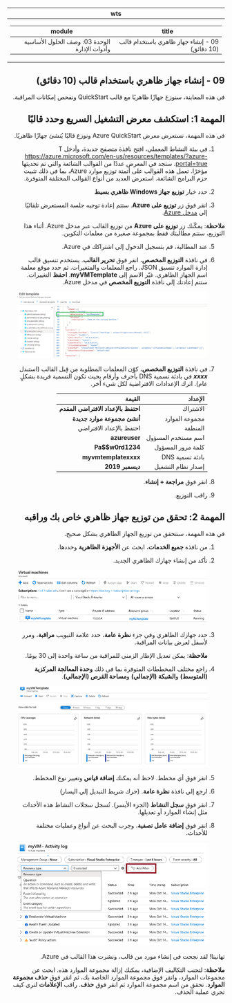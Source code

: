 ﻿<div id="readme" class="Box-body readme blob js-code-block-container p-5 p-xl-6 gist-border-0" dir="rtl">
    <article class="markdown-body entry-content container-lg" itemprop="text"><table>
  <thead>
  <tr>
  <th>wts</th>
  </tr>
  </thead>
  <tbody>
  <tr>
  <td><div><table>
  <thead>
  <tr>
  <th>title</th>
  <th>module</th>
  </tr>
  </thead>
  <tbody>
  <tr>
  <td><div>09 - إنشاء جهاز ظاهري باستخدام قالب (10 دقائق)</div></td>
  <td><div>الوحدة 03: وصف الحلول الأساسية وأدوات الإدارة</div></td>
  </tr>
  </tbody>
</table>
</div></td>
  </tr>
  </tbody>
</table>
       
# 09 - إنشاء جهاز ظاهري باستخدام قالب (10 دقائق)

في هذه المعاينة، سنوزع جهازًا ظاهريًا مع قالب QuickStart ونفحص إمكانات المراقبة.

# المهمة 1: استكشف معرض التشغيل السريع وحدد قالبًا 

في هذه المهمة، نستعرض معرض Azure QuickStart ونوزع قالبًا يُنشئ جهازًا ظاهريًا. 

1. في بيئة النشاط المعملي، افتح نافذة متصفح جديدة، وأدخل T https://azure.microsoft.com/en-us/resources/templates/?azure-portal=true. ستجد في المعرض عددًا من القوالب الشائعة والتي تم تحديثها مؤخرًا. تعمل هذه القوالب على أتمتة توزيع موارد Azure، بما في ذلك تثبيت حزم البرامج الشائعة. استعرض العديد من أنواع القوالب المختلفة المتوفرة.

3. حدد خيار **توزيع جهاز Windows ظاهري بسيط**

4. انقر فوق زر **توزيع على Azure**. ستتم إعادة توجيه جلسة المستعرض تلقائيًا إلى [مدخل Azure](http://portal.azure.com/).

  **ملاحظة**: يمكّنك زر **توزيع على Azure** من توزيع القالب عبر مدخل Azure. أثناء هذا التوزيع، ستتم مطالبتك فقط بمجموعة صغيرة من معلمات التكوين. 

5. عند المطالبة، قم بتسجيل الدخول إلى اشتراكك في Azure.

6. في نافذة **التوزيع المخصص**، انقر فوق **تحرير القالب**. يستخدم تنسيق قالب إدارة الموارد تنسيق JSON. راجع المعلمات والمتغيرات.  ثم حدد موقع معلمة اسم الجهاز الظاهري. غيّر الاسم إلى **myVMTemplate**. **احفظ** التغييرات. ستتم إعادتك إلى نافذة **التوزيع المخصص** في مدخل Azure.

    ![لقطة شاشة للقالب مع تمييز تغيير اسم الجهاز الظاهري.](../images/0901.png)

7. في نافذة **التوزيع المخصص**، كوّن المعلمات المطلوبة من قِبل القالب (استبدل ***xxxx*** في بادئة تسمية DNS بأحرف وأرقام بحيث تكون التسمية فريدة بشكلٍ عام). اترك الإعدادات الافتراضية لكل شيء آخر. 

    | الإعداد| القيمة|
    |----|----|
    | الاشتراك | **احتفظ بالإعداد الافتراضي المقدم**|
    | مجموعة الموارد | **أنشئ مجموعة موارد جديدة** |
    | المنطقة | احتفظ بالإعداد الافتراضي |
    | اسم مستخدم المسؤول | **azureuser** |
    | كلمة مرور المسؤول | **Pa$$w0rd1234** |
    | بادئة تسمية DNS | **myvmtemplatexxxx** |
    | إصدار نظام التشغيل | **ديسمبر 2019** |


9. انقر فوق **مراجعة + إنشاء**.

10. راقب التوزيع. 

# المهمة 2: تحقق من توزيع جهاز ظاهري خاص بك وراقبه

في هذه المهمة، سنتحقق من توزيع الجهاز الظاهري بشكل صحيح. 

1. من نافذة **جميع الخدمات**، ابحث عن **الأجهزة الظاهرية** وحددها.

2. تأكد من إنشاء جهازك الظاهري الجديد. 

    ![لقطة شاشة لصفحة الأجهزة الظاهرية. ويتم عرض الجهاز الظاهري الجديد وتشغيله.](../images/0902.png)

3. حدد جهازك الظاهري وفي جزء **نظرة عامة**، حدد علامة التبويب **مراقبة**، ومرر لأسفل لعرض بيانات المراقبة.

    **ملاحظة**: يمكن تعديل الإطار الزمني للمراقبة من ساعة واحدة إلى 30 يومًا.

4. راجع مختلف المخططات المتوفرة بما في ذلك **وحدة المعالجة المركزية (المتوسط)** و**الشبكة (الإجمالي)** و**مساحة القرص (الإجمالي)**. 

    ![لقطة شاشة لمخططات مراقبة الجهاز الظاهري.](../images/0903.png)

5. انقر فوق أي مخطط. لاحظ أنه يمكنك **إضافة قياس** وتغيير نوع المخطط.

6. ارجع إلى نافذة **نظرة عامة**. (حرك شريط التبديل إلى اليسار)
7. انقر فوق **سجل النشاط** (الجزء الأيسر). تُسجل سجلات النشاط هذه الأحداث مثل إنشاء الموارد أو تعديلها. 

8. انقر فوق **إضافة عامل تصفية**، وجرب البحث عن أنواع وعمليات مختلفة للأحداث. 

    ![لقطة شاشة لصفحة إضافة عوامل تصفية مع تحديد نوع الحدث.](../images/0904.png)

تهانينا! لقد نجحت في إنشاء مورد من قالب، ونشرت هذا القالب في Azure.

**ملاحظة**: لتجنب التكاليف الإضافية، يمكنك إزالة مجموعة الموارد هذه. ابحث عن مجموعات الموارد، وانقر فوق مجموعة الموارد الخاصة بك، ثم انقر فوق **حذف مجموعة الموارد**. تحقق من اسم مجموعة الموارد ثم انقر فوق **حذف**. راقب **الإعلامات** لترى كيف تجري عملية الحذف.
